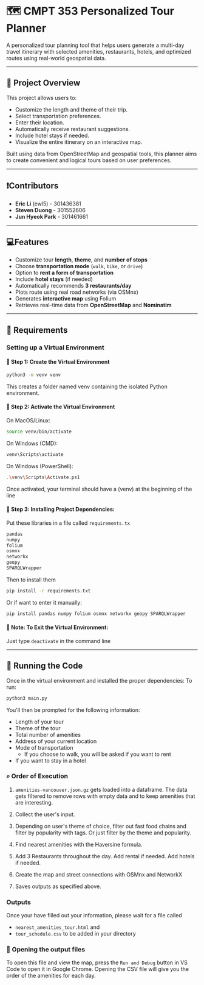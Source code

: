 # 🗺️ CMPT 353 Personalized Tour Planner

A personalized tour planning tool that helps users generate a multi-day travel itinerary with selected amenities, restaurants, hotels, and optimized routes using real-world geospatial data.

---

## 📖 Project Overview

This project allows users to:
- Customize the length and theme of their trip.
- Select transportation preferences.
- Enter their location.
- Automatically receive restaurant suggestions.
- Include hotel stays if needed.
- Visualize the entire itinerary on an interactive map.

Built using data from OpenStreetMap and geospatial tools, this planner aims to create convenient and logical tours based on user preferences.

---

## ❗Contributors
- **Eric Li** (ewl5) - 301436381  
- **Steven Duong** - 301552606
- **Jun Hyeok Park** - 301461661

---

## 💻Features
- Customize tour **length**, **theme**, and **number of stops**
- Choose **transportation mode** (`walk`, `bike`, or `drive`)
- Option to **rent a form of transportation**
- Include **hotel stays** (if needed)
- Automatically recommends **3 restaurants/day**
- Plots route using real road networks (via OSMnx)
- Generates **interactive map** using Folium
- Retrieves real-time data from **OpenStreetMap** and **Nominatim**

---

## 🔧 Requirements
### Setting up a Virtual Environment
#### 🔹 Step 1: Create the Virtual Environment
```bash
python3 -m venv venv
```
This creates a folder named venv containing the isolated Python environment.

#### 🔹 Step 2: Activate the Virtual Environment
On MacOS/Linux:
```bash
source venv/bin/activate
```
On Windows (CMD):
```bash
venv\Scripts\activate
```
On Windows (PowerShell):
```bash
.\venv\Scripts\Activate.ps1
```
Once activated, your terminal should have a (venv) at the beginning of the line

#### 🔹 Step 3: Installing Project Dependencies:
Put these libraries in a file called `requirements.tx`
```bash
pandas
numpy
folium
osmnx
networkx
geopy
SPARQLWrapper
```
Then to install them
```bash
pip install -r requirements.txt
```
Or if want to enter it manually:
```bash
pip install pandas numpy folium osmnx networkx geopy SPARQLWrapper
```

#### 🔹 Note: To Exit the Virtual Environment:
Just type `deactivate` in the command line

---

## 💨 Running the Code
Once in the virtual environment and installed the proper dependencies:
To run:
```bash
python3 main.py
```
You'll then be prompted for the following information:
- Length of your tour
- Theme of the tour
- Total number of amenities
- Address of your current location
- Mode of transportation
  - If you choose to walk, you will be asked if you want to rent
- If you want to stay in a hotel

### ⌕ Order of Execution

1. `amenities-vancouver.json.gz` gets loaded into a dataframe. The data gets filtered to remove rows with empty data and to keep amenities that are interesting.

2. Collect the user's input.

3. Depending on user's theme of choice, filter out fast food chains and filter by popularity with tags. Or just filter by the theme and popularity.

4. Find nearest amenities with the Haversine formula.

5. Add 3 Restaurants throughout the day. Add rental if needed. Add hotels if needed.

6. Create the map and street connections with OSMnx and NetworkX

7. Saves outputs as specified above. 

### Outputs
Once your have filled out your information, please wait for a file called
- `nearest_amenities_tour.html` and
- `tour_schedule.csv`
to be added in your directory

### 📍 Opening the output files
To open this file and view the map, press the `Run and Debug` button in VS Code to open it in Google Chrome.
Opening the CSV file will give you the order of the amenities for each day.
